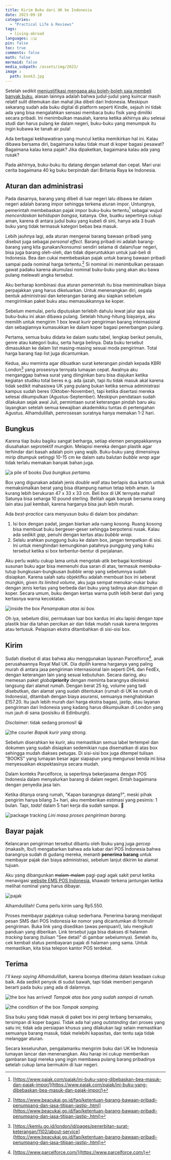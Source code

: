 ```yaml
---
title: Kirim Buku dari UK ke Indonesia
date: 2023-09-10
categories:
  - "Practical Life & Reviews"
tags:
  - living-abroad
languages: 🇮🇩
pin: false
toc: true
comments: false
math: false
mermaid: false
media_subpath: /assets/img/2023/
image :
  path: book3.jpg
---
```


Setelah sedikit [menjustifikasi mengapa aku boleh-boleh saja membeli banyak buku](/posts/membeli-buku), alasan lainnya adalah bahwa judul-judul yang kuincar masih relatif sulit ditemukan dan mahal jika dibeli dari Indonesia. Meskipun sekarang sudah ada buku digital di platform seperti Kindle, sejauh ini tidak ada yang bisa mengalahkan sensasi membaca buku fisik yang dimiliki secara pribadi. Ini menimbulkan masalah, karena ketika akhirnya aku selesai studi dan harus pulang ke dalam negeri, buku-buku yang menumpuk itu ingin kubawa ke tanah air pula!

Ada berbagai kekhawatiran yang muncul ketika memikirkan hal ini. Kalau dibawa bersama diri, bagaimana kalau tidak muat di koper bagasi pesawat? Bagaimana kalau kena pajak? Jika dipaketkan, bagaimana kalau ada yang rusak?

Pada akhirnya, buku-buku itu datang dengan selamat dan cepat. Mari urai cerita bagaimana 40 kg buku berpindah dari Britania Raya ke Indonesia.

## Aturan dan administrasi

Pada dasarnya, barang yang dibeli di luar negeri lalu dibawa ke dalam negeri adalah barang impor sehingga terkena aturan impor. Untungnya, pemerintah membebaskan pajak impor buku-buku tertentu[^1] sebagai wujud *mencerdaskan kehidupan bangsa*, katanya. Oke, buatku sepertinya cukup aman, karena di antara judul buku yang kubeli di sini, hanya ada 3 buah buku yang tidak termasuk kategori bebas bea masuk.

Lebih jauhnya lagi, ada aturan mengenai barang bawaan pribadi yang disebut juga sebagai *personal effect*. Barang pribadi ini adalah barang-barang yang kita gunakan/konsumsi sendiri selama di dalam/luar negeri, bisa juga barang oleh-oleh, dan tidak diperuntukkan untuk jual-beli di Indonesia. Bea dan cukai membebaskan pajak untuk barang bawaan pribadi sampai pada nominal harga tertentu.[^2] Si nominal ini menimbulkan perasaan gawat padaku karena akumulasi nominal buku-buku yang akan aku bawa pulang melewati angka tersebut.

Aku berharap kombinasi dua aturan pemerintah itu bisa meminimalkan biaya perpajakkan yang harus dikeluarkan. Untuk menenangkan diri, segala bentuk administrasi dan keterangan barang aku siapkan sebelum mengirimkan paket buku atau memasukkannya ke koper.

Sebelum memulai, perlu diputuskan terlebih dahulu lewat jalur apa saja buku-buku ini akan dibawa pulang. Setelah hitung-hitung biayanya, aku memilih untuk mengirim 1 box lewat kurir pengiriman barang internasional dan sebagiannya kumasukkan ke dalam koper bagasi penerbangan pulang.

Pertama, semua buku didata ke dalam suatu tabel, lengkap berikut penulis, genre atau kategori buku, serta harga belinya. Data buku tersebut dimasukkan ke dalam list masing-masing sesuai moda pengiriman. Total harga barang tiap list juga dicantumkan.

Kedua, aku meminta agar dibuatkan surat keterangan pindah kepada KBRI London[^3] yang prosesnya ternyata lumayan cepat. Awalnya aku menganggap bahwa surat yang diinginkan baru bisa diajukan ketika kegiatan studiku total beres e.g. ada ijazah, tapi itu tidak masuk akal karena tidak sedikit mahasiswa UK yang pulang bukan ketika semua administrasi kampus sudah beres (Oktober-November), tapi ketika disertasi mereka selesai dikumpulkan (Agustus-September). Meskipun pendataan sudah dilakukan sejak awal Juli, permintaan surat keterangan pindah baru aku layangkan setelah semua kewajiban akademikku tuntas di pertengahan Agustus. Alhamdulillah, pemrosesan suratnya hanya memakan 1-2 hari.

[^1]: [https://www.pajak.com/pajak/ini-buku-yang-dibebaskan-bea-masuk-dan-pajak-impor/](https://www.pajak.com/pajak/ini-buku-yang-dibebaskan-bea-masuk-dan-pajak-impor/)

[^2]: [https://www.beacukai.go.id/faq/ketentuan-barang-bawaan-pribadi-penumpang-dan-jasa-titipan-jastip-.html](https://www.beacukai.go.id/faq/ketentuan-barang-bawaan-pribadi-penumpang-dan-jasa-titipan-jastip-.html)

[^3]: [https://kemlu.go.id/london/id/pages/penerbitan-surat-keterangan/1102/about-service](https://www.beacukai.go.id/faq/ketentuan-barang-bawaan-pribadi-penumpang-dan-jasa-titipan-jastip-.html)

## Bungkus

Karena tiap buku bagiku sangat berharga, setiap elemen pengepakkannya diusahakan seprotektif mungkin. Melapisi mereka dengan plastik agar terhindar dari basah adalah poin yang wajib. Buku-buku yang dimensinya mirip ditumpuk setinggi 10-15 cm ke dalam satu balutan *bubble wrap* agar tidak terlalu memakan banyak bahan juga.

![a pile of books](book1.jpg)
_Dua bungkus pertama._

Box yang digunakan adalah jenis *double wall* atau berlapis dua karton untuk memaksimalkan berat yang bisa ditampung namun tetap lebih aman. Ia kurang lebih berukuran 47 x 33 x 33 cm. Beli box di UK ternyata mahal! Satunya bisa seharga 10 pound sterling. Belilah agak banyak bersama orang lain atau jual kembali, karena harganya bisa jauh lebih murah.

Ada *best-practice* cara menyusun buku di dalam box pindahan:

1. Isi box dengan padat, jangan biarkan ada ruang kosong. Ruang kosong bisa membuat buku bergeser-geser sehingga berpotensi rusak. Kalau ada sedikit *gap*, penuhi dengan kertas atau *bubble wrap*.
2. Selalu arahkan punggung buku ke dalam box, jangan tempatkan di sisi. Ini untuk menghindari kemungkinan patahnya punggung yang kaku tersebut ketika si box terbentur-bentur di perjalanan.

Aku perlu waktu cukup lama untuk mengotak-atik berbagai kombinasi susunan buku agar bisa memenuhi dua saran di atas, termasuk membuka-tutup bungkusan-bungkusan *bubble wrap* yang sebelumnya sudah disiapkan. Karena salah satu objektifku adalah membuat box ini seberat mungkin, *given its limited volume*, aku juga sempat menukar-nukar buku dengan jenis kertas yang berbeda dari buku yang tadinya akan disimpan di koper. Secara umum, buku dengan kertas warna putih lebih berat dari yang kertasnya warna kecoklatan.

![inside the box](book2.jpg)
_Penampakan atas isi box._

Oh iya, sebelum diisi, permukaan luar box kardus ini aku lapisi dengan *tape* plastik biar dia tahan percikan air dan tidak mudah rusak karena tergores atau tertusuk. Pelapisan ekstra ditambahkan di sisi-sisi box.

## Kirim

Sudah disebut di atas bahwa aku menggunakan layanan Parcelforce[^4], anak perusahaannya Royal Mail UK. Dia dipilih karena harganya yang paling murah di antara jasa pengiriman internasional lain seperti DHL dan FedEx, dengan keterangan lain yang sesuai kebutuhan. Secara daring, aku memesan paket *global**priority*** dengan meminta barangnya dikoleksi langsung dari alamat rumah. Dengan berat 25 kg, volume yang tadi disebutkan, dan alamat yang sudah ditentukan (rumah di UK ke rumah di Indonesia), ditambah dengan biaya asuransi, semuanya menghabiskan £157.20. Itu jauh lebih murah dari harga ekstra bagasi, jastip, atau layanan pengiriman dari Indonesia yang kadang harus dikumpulkan di London yang nun jauh di sana (posisiku di Edinburgh).

*Disclaimer*: tidak sedang promosi! 😀

[^4]: [https://www.parcelforce.com/](https://www.parcelforce.com/)

![the courier](book3.jpg)
_Bapak kurir yang strong._

Sebelum diserahkan ke kurir, aku memastikan semua label tertempel dan dokumen yang sudah disiapkan sedemikian rupa disematkan di atas box sehingga mudah diakses petugas. Di sisi-sisi box juga ditempel tulisan "BOOKS" yang lumayan besar agar siapapun yang mengurusi benda ini bisa menyesuaikan ekspektasinya secara mudah.

Dalam konteks Parcelforce, ia sepertinya bekerjasama dengan POS Indonesia dalam menyalurkan barang di dalam negeri. Entah bagaimana dengan penyedia jasa lain.

Ketika ditanya orang rumah, "Kapan barangnya datang?", meski pihak pengirim hanya bilang 3+ hari, aku memberikan estimasi yang pesimis: 1 bulan. Tapi, *tada!* dalam 5 hari kerja dia sudah sampai. 🫶

![package tracking](book_tracking.jpg)
_Lini masa proses pengiriman barang._

## Bayar pajak

Kelancaran pengiriman tersebut dibantu oleh Ibuku yang juga *gercep* (makasih, Ibu!) mengabarkan bahwa ada kabar dari POS Indonesia bahwa barangnya sudah di gudang mereka, menanti **penerima barang** untuk membayar pajak dan biaya administrasi, sebelum lanjut dikirim ke alamat tujuan.

Aku yang dibangunkan ~~malam-malam~~ pagi-pagi agak sakit perut ketika menavigasi [website EMS POS Indonesia](https://ems.posindonesia.co.id/), khawatir terkena jantungan ketika melihat nominal yang harus dibayar.

![pajak](book_tracking2.jpg)

Alhamdulillah! Cuma perlu kirim uang Rp5.550.

Proses membayar pajaknya cukup sederhana. Penerima barang mendapat pesan SMS dari POS Indonesia ke nomor yang dicantumkan di formulir pengiriman. Buka link yang disedikan (awas penipuan!), lalu mengikuti panduan yang diberikan. Link tersebut juga bisa diakses di halaman *tracking* barang (tulisan "See detail" di gambar sebelumnya). Setelah itu, cek kembali status pembayaran pajak di halaman yang sama. Untuk memastikan, kita bisa telepon kantor POS terdekat.

## Terima

*I'll keep saying Alhamdulillah*, karena boxnya diterima dalam keadaan cukup baik. Ada sedikit penyok di sudut bawah, tapi tidak memberi pengaruh berarti pada buku yang ada di dalamnya.

![the box has arrived!](book4.jpg)
_Tampak atas box yang sudah sampai di rumah._

![the condition of the box](book5.jpg)
_Tampak samping._

Sisa buku yang tidak masuk di paket box ini pergi terbang bersamaku, tersimpan di koper bagasi. Tidak ada hal yang *outstanding* dari proses yang satu ini; tidak ada persiapan khusus yang dilakukan lagi selain memastikan semuanya barang masuk, tidak melebihi kapasitas, dan tentu saja tidak melanggar aturan.

Secara keseluruhan, pengalamanku mengirim buku dari UK ke Indonesia lumayan lancar dan menenangkan. Aku harap ini cukup memberikan gambaran bagi mereka yang ingin membawa pulang barang pribadinya setelah cukup lama bermukim di luar negeri.